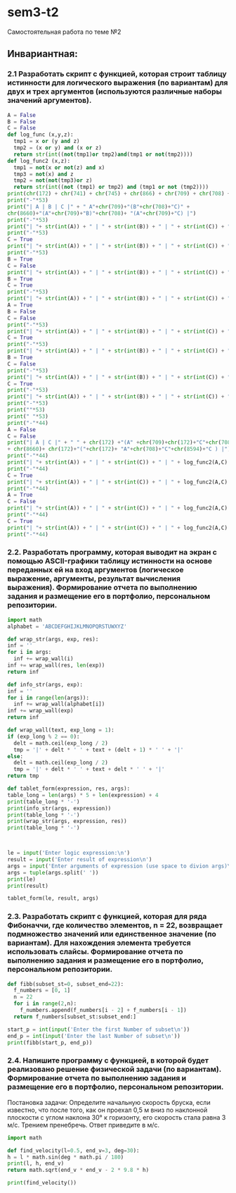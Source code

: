 # sem3-t2
Самостоятельная работа по теме №2

## Инвариантная:
  ### 2.1 Разработать скрипт с функцией, которая строит таблицу истинности для логического выражения (по вариантам) для двух и трех аргументов (используются различные наборы значений аргументов).
  ```python
A = False 
B = False 
C = False 
def log_func (x,y,z): 
    tmp1 = x or (y and z) 
    tmp2 = (x or y) and (x or z) 
    return str(int((not(tmp1)or tmp2)and(tmp1 or not(tmp2)))) 
def log_func2 (x,z): 
    tmp1 = not(x or not(z) and x) 
    tmp3 = not(x) and z 
    tmp2 = not(not(tmp3)or z) 
    return str(int((not (tmp1) or tmp2) and (tmp1 or not (tmp2)))) 
print(chr(172) + chr(741) + chr(745) + chr(866) + chr(709) + chr(708) + chr(8660)) 
print("-"*53) 
print("| A | B | C |" + " A"+chr(709)+"(B"+chr(708)+"C)" + 
chr(8660)+"(A"+chr(709)+"B)"+chr(708)+ "(A"+chr(709)+"C) |") 
print("-"*53) 
print("| "+ str(int(A)) + " | " + str(int(B)) + " | " + str(int(C)) + " | " + log_func(A,B,C) + " "*12 + "|") 
print("-"*53) 
C = True 
print("| "+ str(int(A)) + " | " + str(int(B)) + " | " + str(int(C)) + " | " + log_func(A,B,(C)) + " "*12 + "|") 
print("-"*53) 
B = True 
C = False 
print("| "+ str(int(A)) + " | " + str(int(B)) + " | " + str(int(C)) + " | " + log_func(A,B,C) + " "*12 + "|") 
B = True 
C = True 
print("-"*53)    
print("| "+ str(int(A)) + " | " + str(int(B)) + " | " + str(int(C)) + " | " + log_func(A,B,C) + " "*12 + "|") 
A = True 
B = False 
C = False 
print("-"*53) 
print("| "+ str(int(A)) + " | " + str(int(B)) + " | " + str(int(C)) + " | " + log_func(A,B,C) + " "*12 + "|") 
C = True 
print("-"*53) 
print("| "+ str(int(A)) + " | " + str(int(B)) + " | " + str(int(C)) + " | " + log_func(A,B,C) + " "*12 + "|") 
B = True 
C = False 
print("-"*53) 
print("| "+ str(int(A)) + " | " + str(int(B)) + " | " + str(int(C)) + " | " + log_func(A,B,C) + " "*12 + "|") 
C = True 
print("-"*53) 
print("| "+ str(int(A)) + " | " + str(int(B)) + " | " + str(int(C)) + " | " + log_func(A,B,C) + " "*12 + "|") 
print("-"*53) 
print(""*53) 
print(" "*53) 
print("-"*44) 
A = False 
C = False 
print("| A | C |" + " " + chr(172) +"(A" +chr(709)+chr(172)+"C"+chr(708)+ "A)" 
+ chr(8660)+ chr(172)+"("+chr(172)+ "A"+chr(708)+"C"+chr(8594)+"C ) |") 
print("-"*44)
print("| "+ str(int(A)) + " | " + str(int(C)) + " | " + log_func2(A,C) + " |") 
print("-"*44) 
C = True 
print("| "+ str(int(A)) + " | " + str(int(C)) + " | " + log_func2(A,C) + " |") 
print("-"*44) 
A = True 
C = False 
print("| "+ str(int(A)) + " | " + str(int(C)) + " | " + log_func2(A,C) + " |") 
print("-"*44) 
C = True 
print("| "+ str(int(A)) + " | " + str(int(C)) + " | " + log_func2(A,C) + " |") 
print("-"*44)

  ```
  
   ### 2.2. Разработать программу, которая выводит на экран с помощью ASCII-графики таблицу истинности на основе переданных ей на вход аргументов (логическое выражение, аргументы, результат вычисления выражения). Формирование отчета по выполнению задания и размещение его в портфолио, персональном репозитории. 
  ```python
  import math
alphabet = 'ABCDEFGHIJKLMNOPQRSTUWXYZ'

def wrap_str(args, exp, res):
  inf = ''
  for i in args:
    inf += wrap_wall(i)
  inf += wrap_wall(res, len(exp))
  return inf

def info_str(args, exp):
  inf = ''
  for i in range(len(args)):
    inf += wrap_wall(alphabet[i])
  inf += wrap_wall(exp)
  return inf
  
def wrap_wall(text, exp_long = 1):
  if (exp_long % 2 == 0):
    delt = math.ceil(exp_long / 2)
    tmp = '|' + delt * ' ' + text + (delt + 1) * ' ' + '|'
  else:
    delt = math.ceil(exp_long / 2)
    tmp = '|' + delt * ' ' + text + delt * ' ' + '|'
  return tmp

def tablet_form(expression, res, args):
  table_long = len(args) * 5 + len(expression) + 4
  print(table_long * '-')
  print(info_str(args, expression))
  print(table_long * '-')
  print(wrap_str(args, expression, res))
  print(table_long * '-')



le = input('Enter logic expression:\n')
result = input('Enter result of expression\n')
args = input('Enter arguments of expression (use space to divion args)\n')
args = tuple(args.split(' '))
print(le)
print(result)

tablet_form(le, result, args)
  ```
  
   ### 2.3. Разработать скрипт с функцией, которая для ряда Фибоначчи, где количество элементов, n = 22, возвращает подмножество значений или единственное значение (по вариантам). Для нахождения элемента требуется использовать слайсы. Формирование отчета по выполнению задания и размещение его в портфолио, персональном репозитории. 
  ```python
def fibb(subset_st=0, subset_end=22):
    f_numbers = [0, 1]
    n = 22
    for i in range(2,n):
      f_numbers.append(f_numbers[i - 2] + f_numbers[i - 1])
    return f_numbers[subset_st:subset_end:]

start_p = int(input('Enter the first Number of subset\n'))
end_p = int(input('Enter the last Number of subset\n'))
print(fibb(start_p, end_p))
  ```
  
   ### 2.4. Напишите программу с функцией, в которой будет реализовано решение физической задачи (по вариантам). Формирование отчета по выполнению задания и размещение его в портфолио, персональном репозитории.
   Постановка задачи: Определите начальную скорость бруска, если известно, что после того, как он проехал 0,5 м вниз по наклонной плоскости с углом наклона 30° к горизонту, его скорость стала равна 3 м/с. Трением пренебречь. Ответ приведите в м/с.
  ```python
  import math

def find_velocity(l=0.5, end_v=3, deg=30):
  h = l * math.sin(deg * math.pi / 180)
  print(l, h, end_v)
  return math.sqrt(end_v * end_v - 2 * 9.8 * h)

print(find_velocity())
  ```
  
  
